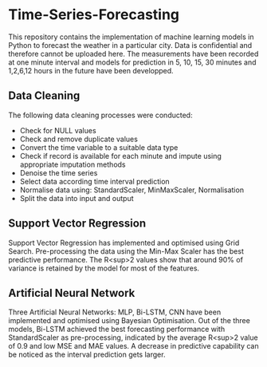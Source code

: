 # Time-Series-Forecasting
This repository contains the implementation of machine learning models in Python to forecast the weather in a particular city. Data is confidential and therefore cannot be uploaded here. The measurements have been recorded at one minute interval and models for prediction in 5, 10, 15, 30 minutes and 1,2,6,12 hours in the future have been developped.

## Data Cleaning
The following data cleaning processes were conducted:
* Check for NULL values
* Check and remove duplicate values
* Convert the time variable to a suitable data type
* Check if record is available for each minute and impute using appropriate imputation methods
* Denoise the time series
* Select data according time interval prediction
* Normalise data using: StandardScaler, MinMaxScaler, Normalisation
* Split the data into input and output

## Support Vector Regression
Support Vector Regression has implemented and optimised using Grid Search. Pre-processing the data using the Min-Max Scaler has the best predictive performance. The R\<sup>2</sup> values show that around 90% of variance is retained by the model for most of the features.

## Artificial Neural Network
Three Artificial Neural Networks: MLP, Bi-LSTM, CNN have been implemented and optimised using Bayesian Optimisation. Out of the three models, Bi-LSTM achieved the best forecasting performance with StandardScaler as pre-processing, indicated by the average R\<sup>2</sup> value of 0.9 and low MSE and MAE values. A decrease in predictive capability can be noticed as the interval prediction gets larger. 
